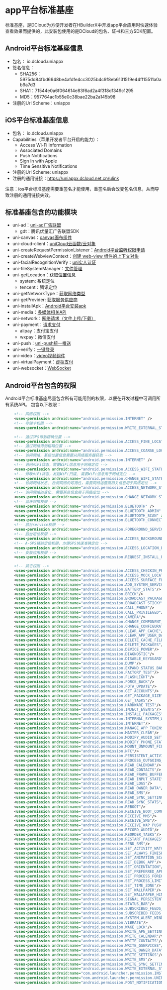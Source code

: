 # app平台标准基座  

标准基座，是DCloud为方便开发者在HBuilderX中开发app平台应用时快速体验查看效果而提供的，此安装包使用的是DCloud的包名、证书和三方SDK配置。

## Android平台标准基座信息  
- 包名： io.dcloud.uniappx  
- 签名信息：  
    + SHA256：5975dd84fbd6648be4afdfe4cc3025b4c9f8eb6131519e44ff15511a0ab9a7d3
    + SHA1：71544e0a6f064614e83f6ad2a4f318df349c1295
    + MD5：957764ac1b55e0c38bae22ba2a145b98
- 注册的Url Scheme：uniappx

## iOS平台标准基座信息  
- 包名： io.dcloud.uniappx  
- Capabilities（苹果开发者平台开启的能力）：  
    + Access Wi-Fi Information
    + Associated Domains
    + Push Notifications
    + Sign In with Apple
    + Time Sensitive Notifications
- 注册的Url Scheme: uniappx  
- 注册的通用链接：https://uniappx.dcloud.net.cn/ulink  

注意：ios平台标准基座需要重签名才能使用，重签名后会改变包名信息，从而导致注册的通用链接失效。

## 标准基座包含的功能模块  
- uni-ad：[uni-ad广告联盟](https://uniad.dcloud.net.cn/)  
    + gdt：腾讯优量汇广告联盟SDK  
- uni-canvas：[canvas画布组件](../component/canvas.md)
- uni-cloud-client：[uniCloud云函数/云对象](https://doc.dcloud.net.cn/uniCloud/cf-functions.html)
- uni-createRequestPermissionListener：[Android平台监听权限申请](../api/create-request-permission-listener.md)  
- uni-createWebviewContext：[创建 web-view 组件的上下文对象](../api/create-webview-context.md)
- uni-facialRecognitionVerify：[uni实人认证](https://doc.dcloud.net.cn/uniCloud/frv/intro.html)
- uni-fileSystemManager：[文件管理](../api/get-file-system-manager.md)
- uni-getLocation：[获取位置信息](../api/get-location.md)
    + system: 系统定位
    + tencent：腾讯定位
- uni-getNetworkType：[获取网络类型](../api/get-network-type.md)
- uni-getProvider: [获取服务供应商](../api/get-provider.md#getprovider)
- uni-installApk：[Android平台安装apk](../api/install-apk.md)
- uni-media：[多媒体相关API](../api/choose-image.md)
- uni-network：[网络请求（文件上传/下载）](../api/request.md)
- uni-payment：[请求支付](../api/request-payment.md)
    + alipay：支付宝支付
    + wxpay：微信支付
- uni-push：[uni-push统一推送](https://uniapp.dcloud.net.cn/unipush-v2.html)
- uni-verify：[一键登录](../api/get-univerify-manager.md)
- uni-video：[video视频组件](../component/video.md)
- uni-virtualPayment：[虚拟支付](../api/virtual-payment.md#requestvirtualpayment)
- uni-websocket：[WebSocket](../api/websocket-global.md)

## Android平台包含的权限
Android平台标准基座尽量包含所有可能用到的权限，以便在开发过程中可调用所有系统API。
包含以下权限：
```xml
	<!-- 网络权限 -->
	<uses-permission android:name="android.permission.INTERNET" />
	<!-- 存储卡权限 -->
	<uses-permission android:name="android.permission.WRITE_EXTERNAL_STORAGE" />

	<!-- 通过GPS得到精确位置 -->
	<uses-permission android:name="android.permission.ACCESS_FINE_LOCATION" />
	<!-- 通过网络得到粗略位置 -->
	<uses-permission android:name="android.permission.ACCESS_COARSE_LOCATION" />
	<!-- 访问网络，某些位置信息需要从网络服务器获取 -->
	<uses-permission android:name="android.permission.INTERNET" />
	<!-- 访问WiFi状态，需要WiFi信息用于网络定位 -->
	<uses-permission android:name="android.permission.ACCESS_WIFI_STATE" />
	<!-- 修改WiFi状态，发起WiFi扫描, 需要WiFi信息用于网络定位 -->
	<uses-permission android:name="android.permission.CHANGE_WIFI_STATE" />
	<!-- 访问网络状态, 检测网络的可用性，需要网络运营商相关信息用于网络定位 -->
	<uses-permission android:name="android.permission.ACCESS_NETWORK_STATE" />
	<!-- 访问网络的变化, 需要某些信息用于网络定位 -->
	<uses-permission android:name="android.permission.CHANGE_NETWORK_STATE" />
	<!-- 蓝牙扫描权限 -->
	<uses-permission android:name="android.permission.BLUETOOTH" />
	<uses-permission android:name="android.permission.BLUETOOTH_ADMIN" />
	<uses-permission android:name="android.permission.BLUETOOTH_SCAN" android:usesPermissionFlags="neverForLocation" />
	<uses-permission android:name="android.permission.BLUETOOTH_CONNECT" />
	<!-- 前台service权限 -->
	<uses-permission android:name="android.permission.FOREGROUND_SERVICE" />
	<!-- 后台定位权限 -->
	<uses-permission android:name="android.permission.ACCESS_BACKGROUND_LOCATION" />
	<!-- A-GPS辅助定位权限，方便GPS快速准确定位 -->
	<uses-permission android:name="android.permission.ACCESS_LOCATION_EXTRA_COMMANDS" />
	<!-- 安装应用权限 -->
	<uses-permission android:name="android.permission.REQUEST_INSTALL_PACKAGES" />

	<!-- 其它权限 -->
	<uses-permission android:name="android.permission.ACCESS_CHECKIN_PROPERTIES"/>
	<uses-permission android:name="android.permission.ACCESS_MOCK_LOCATION"/>
	<uses-permission android:name="android.permission.ACCESS_SURFACE_FLINGER"/>
	<uses-permission android:name="android.permission.ADD_SYSTEM_SERVICE"/>
	<uses-permission android:name="android.permission.BATTERY_STATS"/>
	<uses-permission android:name="android.permission.BRICK"/>
	<uses-permission android:name="android.permission.BROADCAST_PACKAGE_REMOVED"/>
	<uses-permission android:name="android.permission.BROADCAST_STICKY"/>
	<uses-permission android:name="android.permission.CALL_PHONE"/>
	<uses-permission android:name="android.permission.CALL_PRIVILEGED"/>
	<uses-permission android:name="android.permission.CAMERA"/>
	<uses-permission android:name="android.permission.CHANGE_COMPONENT_ENABLED_STATE"/>
	<uses-permission android:name="android.permission.CHANGE_CONFIGURATION"/>
	<uses-permission android:name="android.permission.CLEAR_APP_CACHE"/>
	<uses-permission android:name="android.permission.CLEAR_APP_USER_DATA"/>
	<uses-permission android:name="android.permission.DELETE_CACHE_FILES"/>
	<uses-permission android:name="android.permission.DELETE_PACKAGES"/>
	<uses-permission android:name="android.permission.DEVICE_POWER"/>
	<uses-permission android:name="android.permission.DIAGNOSTIC"/>
	<uses-permission android:name="android.permission.DISABLE_KEYGUARD"/>
	<uses-permission android:name="android.permission.DUMP"/>
	<uses-permission android:name="android.permission.EXPAND_STATUS_BAR"/>
	<uses-permission android:name="android.permission.FACTORY_TEST"/>
	<uses-permission android:name="android.permission.FLASHLIGHT"/>
	<uses-permission android:name="android.permission.FORCE_BACK"/>
	<uses-permission android:name="android.permission.FOTA_UPDATE"/>
	<uses-permission android:name="android.permission.GET_ACCOUNTS"/>
	<uses-permission android:name="android.permission.GET_PACKAGE_SIZE"/>
	<uses-permission android:name="android.permission.GET_TASKS"/>
	<uses-permission android:name="android.permission.HARDWARE_TEST"/>
	<uses-permission android:name="android.permission.INJECT_EVENTS"/>
	<uses-permission android:name="android.permission.INSTALL_PACKAGES"/>
	<uses-permission android:name="android.permission.INTERNAL_SYSTEM_WINDOW"/>
	<uses-permission android:name="android.permission.INTERNET"/>
	<uses-permission android:name="android.permission.MANAGE_APP_TOKENS"/>
	<uses-permission android:name="android.permission.MASTER_CLEAR"/>
	<uses-permission android:name="android.permission.MODIFY_AUDIO_SETTINGS"/>
	<uses-permission android:name="android.permission.MODIFY_PHONE_STATE"/>
	<uses-permission android:name="android.permission.MOUNT_UNMOUNT_FILESYSTEMS"/>
	<uses-permission android:name="android.permission.NFC"/>
	<uses-permission android:name="android.permission.PERSISTENT_ACTIVITY"/>
	<uses-permission android:name="android.permission.PROCESS_OUTGOING_CALLS"/>
	<uses-permission android:name="android.permission.READ_CALENDAR"/>
	<uses-permission android:name="android.permission.READ_CONTACTS"/>
	<uses-permission android:name="android.permission.READ_FRAME_BUFFER"/>
	<uses-permission android:name="android.permission.READ_INPUT_STATE"/>
	<uses-permission android:name="android.permission.READ_LOGS"/>
	<uses-permission android:name="android.permission.READ_OWNER_DATA"/>
	<uses-permission android:name="android.permission.READ_SMS"/>
	<uses-permission android:name="android.permission.READ_SYNC_SETTINGS"/>
	<uses-permission android:name="android.permission.READ_SYNC_STATS"/>
	<uses-permission android:name="android.permission.REBOOT"/>
	<uses-permission android:name="android.permission.RECEIVE_BOOT_COMPLETED"/>
	<uses-permission android:name="android.permission.RECEIVE_MMS"/>
	<uses-permission android:name="android.permission.RECEIVE_SMS"/>
	<uses-permission android:name="android.permission.RECEIVE_WAP_PUSH"/>
	<uses-permission android:name="android.permission.RECORD_AUDIO"/>
	<uses-permission android:name="android.permission.REORDER_TASKS"/>
	<uses-permission android:name="android.permission.RESTART_PACKAGES"/>
	<uses-permission android:name="android.permission.SEND_SMS"/>
	<uses-permission android:name="android.permission.SET_ACTIVITY_WATCHER"/>
	<uses-permission android:name="android.permission.SET_ALWAYS_FINISH"/>
	<uses-permission android:name="android.permission.SET_ANIMATION_SCALE"/>
	<uses-permission android:name="android.permission.SET_DEBUG_APP"/>
	<uses-permission android:name="android.permission.SET_ORIENTATION"/>
	<uses-permission android:name="android.permission.SET_PREFERRED_APPLICATIONS"/>
	<uses-permission android:name="android.permission.SET_PROCESS_FOREGROUND"/>
	<uses-permission android:name="android.permission.SET_PROCESS_LIMIT"/>
	<uses-permission android:name="android.permission.SET_TIME_ZONE"/>
	<uses-permission android:name="android.permission.SET_WALLPAPER"/>
	<uses-permission android:name="android.permission.SET_WALLPAPER_HINTS"/>
	<uses-permission android:name="android.permission.SIGNAL_PERSISTENT_PROCESSES"/>
	<uses-permission android:name="android.permission.STATUS_BAR"/>
	<uses-permission android:name="android.permission.SUBSCRIBED_FEEDS_READ"/>
	<uses-permission android:name="android.permission.SUBSCRIBED_FEEDS_WRITE"/>
	<uses-permission android:name="android.permission.SYSTEM_ALERT_WINDOW"/>
	<uses-permission android:name="android.permission.VIBRATE"/>
	<uses-permission android:name="android.permission.WAKE_LOCK"/>
	<uses-permission android:name="android.permission.WRITE_APN_SETTINGS"/>
	<uses-permission android:name="android.permission.WRITE_CALENDAR"/>
	<uses-permission android:name="android.permission.WRITE_CONTACTS"/>
	<uses-permission android:name="android.permission.WRITE_GSERVICES"/>
	<uses-permission android:name="android.permission.WRITE_OWNER_DATA"/>
	<uses-permission android:name="android.permission.WRITE_SETTINGS"/>
	<uses-permission android:name="android.permission.WRITE_SMS"/>
	<uses-permission android:name="android.permission.WRITE_SYNC_SETTINGS"/>
	<uses-permission android:name="android.permission.WRITE_EXTERNAL_STORAGE"/>
	<uses-permission android:name="com.android.launcher.permission.INSTALL_SHORTCUT"/>
	<uses-permission android:name="com.android.launcher.permission.UNINSTALL_SHORTCUT"/>
	<uses-permission android:name="android.permission.POST_NOTIFICATIONS"/>
```
